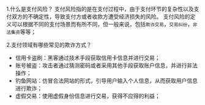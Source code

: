 1.什么是支付风险？
支付风险指的是在支付过程中，由于支付环节的复杂性以及支付双方的不确定性，导致支付方或者收款方遭受经济损失的风险。
支付风险的定义可以根据不同的支付场景而有所不同，但一般来说，包括`欺诈交易`，`交易纠纷`，`非法集资`等等；

2.支付领域有哪些常见的欺诈方式？
- 信用卡盗刷：黑客通过技术手段获取信用卡信息并进行交易；
- 账号被盗：攻击者通过猜测密码或者采用其他手段获取账户信息，并进行非法操作；
- 钓鱼网站：仿冒合法网站的形式，引导用户输入个人信息，从而获取用户信息进行欺诈；
- 虚假交易：使用虚假身份信息进行交易，获得不应得的利益； 

